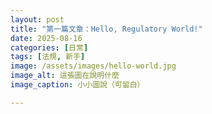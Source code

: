 ```yaml
---
layout: post
title: "第一篇文章：Hello, Regulatory World!"
date: 2025-08-16
categories: [日常]
tags: [法規, 新手]
image: /assets/images/hello-world.jpg   
image_alt: 這張圖在說明什麼
image_caption: 小小圖說（可留白）

---
```

